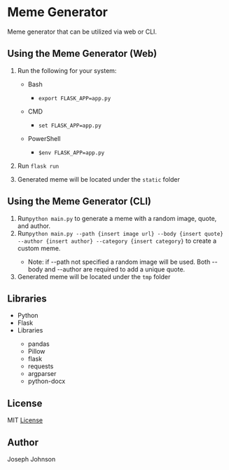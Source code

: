 <h1>Meme Generator</h1>
<p>Meme generator that can be utilized via web or CLI.<p>

<h2>Using the Meme Generator (Web)</h2>
<ol>
  <li><p>Run the following for your system:</p></li>
  <ul>
    <li><p>Bash</p></li>
      <ul>
        <li><code>export FLASK_APP=app.py</code></li>
      </ul>
    <li><p>CMD</p></li>
      <ul>
        <li><code>set FLASK_APP=app.py</code></li>
      </ul>
    <li><p>PowerShell</p></li>
      <ul>
        <li><code>$env FLASK_APP=app.py</code></li>
      </ul>
  </ul>
  <li><p>Run <code>flask run</code></p></li>
  <li>Generated meme will be located under the <code>static</code> folder</li>
</ol>

<h2>Using the Meme Generator (CLI)</h2>
<ol>
  <li>Run<code>python main.py</code> to generate a meme with a random image, quote, and author.</li>
  <li>Run<code>python main.py --path {insert image url} --body {insert quote} --author {insert author} --category {insert category}</code> to create a custom meme.</li>
  <ul>
    <li>Note: if --path not specified a random image will be used. Both --body and --author are required to add a unique quote.</li>
  </ul>
  <li>Generated meme will be located under the <code>tmp</code> folder</li>
</ol>

<h2>Libraries</h2>
<ul>
  <li>Python</li>
  <li>Flask</li>
  <li>Libraries</li>
    <ul>
      <li>pandas</li>
      <li>Pillow</li>
      <li>flask</li>
      <li>requests</li>
      <li>argparser</li>
      <li>python-docx</li>
    </ul>
</ul>
  
<h2>License</h2>
<p>MIT <a href="/josephtjohnson/Meme_Generator/blob/main/LICENSE.md">License</a><p>

<h2>Author</h2>
<p>Joseph Johnson</p>
